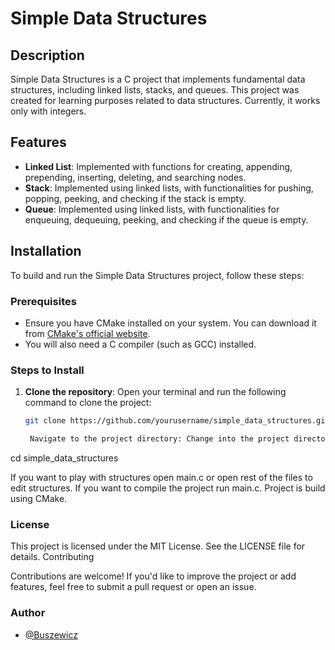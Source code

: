 # Simple Data Structures

## Description
Simple Data Structures is a C project that implements fundamental data structures, including linked lists, stacks, and queues. This project was created for learning purposes related to data structures. Currently, it works only with integers. 

## Features
- **Linked List**: Implemented with functions for creating, appending, prepending, inserting, deleting, and searching nodes.
- **Stack**: Implemented using linked lists, with functionalities for pushing, popping, peeking, and checking if the stack is empty.
- **Queue**: Implemented using linked lists, with functionalities for enqueuing, dequeuing, peeking, and checking if the queue is empty.

## Installation

To build and run the Simple Data Structures project, follow these steps:

### Prerequisites
- Ensure you have CMake installed on your system. You can download it from [CMake's official website](https://cmake.org/download/).
- You will also need a C compiler (such as GCC) installed.

### Steps to Install

1. **Clone the repository**:
   Open your terminal and run the following command to clone the project:
   ```bash
   git clone https://github.com/yourusername/simple_data_structures.git

    Navigate to the project directory: Change into the project directory:


cd simple_data_structures
 
If you want to play with structures open main.c or open rest of the files to edit structures. If you want to compile the project run main.c. Project is build using CMake.

### License

This project is licensed under the MIT License. See the LICENSE file for details.
Contributing

Contributions are welcome! If you'd like to improve the project or add features, feel free to submit a pull request or open an issue.
### Author

   - [@Buszewicz](https://www.github.com/Buszewicz)
